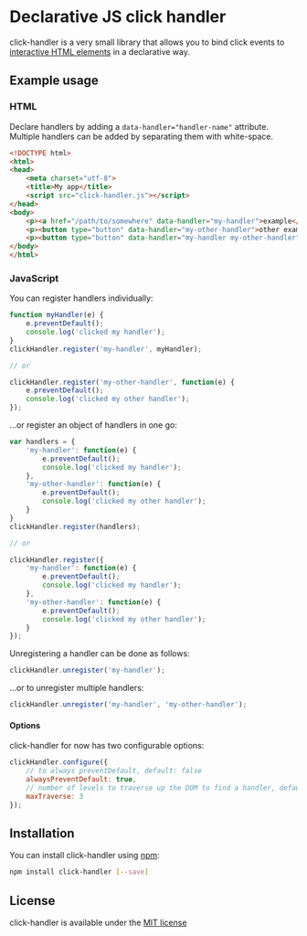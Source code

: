 # Declarative JS click handler

click-handler is a very small library that allows you to bind click events to [interactive HTML elements](https://developers.whatwg.org/content-models.html#interactive-content) in a declarative way.

## Example usage

### HTML

Declare handlers by adding a `data-handler="handler-name"` attribute. Multiple handlers can be added by separating them with white-space.

```html
<!DOCTYPE html>
<html>
<head>
	<meta charset="utf-8">
	<title>My app</title>
	<script src="click-handler.js"></script>
</head>
<body>
	<p><a href="/path/to/somewhere" data-handler="my-handler">example</a></p>
	<p><button type="button" data-handler="my-other-handler">other example</button></p>
	<p><button type="button" data-handler="my-handler my-other-handler">two handlers</button></p>
</body>
</html>
```

### JavaScript

You can register handlers individually:

```js
function myHandler(e) {
	e.preventDefault();
	console.log('clicked my handler');
}
clickHandler.register('my-handler', myHandler);

// or

clickHandler.register('my-other-handler', function(e) {
	e.preventDefault();
	console.log('clicked my other handler');
});
```

…or register an object of handlers in one go:

```js
var handlers = {
	'my-handler': function(e) {
		e.preventDefault();
		console.log('clicked my handler');
	},
	'my-other-handler': function(e) {
		e.preventDefault();
		console.log('clicked my other handler');
	}
}
clickHandler.register(handlers);

// or

clickHandler.register({
	'my-handler': function(e) {
		e.preventDefault();
		console.log('clicked my handler');
	},
	'my-other-handler': function(e) {
		e.preventDefault();
		console.log('clicked my other handler');
	}
});
```

Unregistering a handler can be done as follows:

```js
clickHandler.unregister('my-handler');
```

…or to unregister multiple handlers:

```js
clickHandler.unregister('my-handler', 'my-other-handler');
```

#### Options
click-handler for now has two configurable options:

```js
clickHandler.configure({
	// to always preventDefault, default: false
	alwaysPreventDefault: true,
	// number of levels to traverse up the DOM to find a handler, default: 2
	maxTraverse: 3
});
```

## Installation

You can install click-handler using [npm](https://npmjs.com/):

```bash
npm install click-handler [--save]
```
## License

click-handler is available under the [MIT license](http://opensource.org/licenses/MIT)
